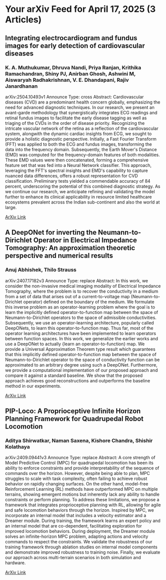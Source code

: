 <h1>Your arXiv Feed for April 17, 2025 (3 Articles)</h1>
<h2>Integrating electrocardiogram and fundus images for early detection of cardiovascular diseases</h2>
<h3>K. A. Muthukumar, Dhruva Nandi, Priya Ranjan, Krithika Ramachandran, Shiny PJ, Anirban Ghosh, Ashwini M, Aiswaryah Radhakrishnan, V. E. Dhandapani, Rajiv Janardhanan</h3>
<p>arXiv:2504.10493v1 Announce Type: cross 
Abstract: Cardiovascular diseases (CVD) are a predominant health concern globally, emphasizing the need for advanced diagnostic techniques. In our research, we present an avant-garde methodology that synergistically integrates ECG readings and retinal fundus images to facilitate the early disease tagging as well as triaging of the CVDs in the order of disease priority. Recognizing the intricate vascular network of the retina as a reflection of the cardiovascular system, alongwith the dynamic cardiac insights from ECG, we sought to provide a holistic diagnostic perspective. Initially, a Fast Fourier Transform (FFT) was applied to both the ECG and fundus images, transforming the data into the frequency domain. Subsequently, the Earth Mover's Distance (EMD) was computed for the frequency-domain features of both modalities. These EMD values were then concatenated, forming a comprehensive feature set that was fed into a Neural Network classifier. This approach, leveraging the FFT's spectral insights and EMD's capability to capture nuanced data differences, offers a robust representation for CVD classification. Preliminary tests yielded a commendable accuracy of 84 percent, underscoring the potential of this combined diagnostic strategy. As we continue our research, we anticipate refining and validating the model further to enhance its clinical applicability in resource limited healthcare ecosystems prevalent across the Indian sub-continent and also the world at large.</p>
<a href='https://arxiv.org/abs/2504.10493'>ArXiv Link</a>

<h2>A DeepONet for inverting the Neumann-to-Dirichlet Operator in Electrical Impedance Tomography: An approximation theoretic perspective and numerical results</h2>
<h3>Anuj Abhishek, Thilo Strauss</h3>
<p>arXiv:2407.17182v3 Announce Type: replace 
Abstract: In this work, we consider the non-invasive medical imaging modality of Electrical Impedance Tomography, where the problem is to recover the conductivity in a medium from a set of data that arises out of a current-to-voltage map (Neumann-to-Dirichlet operator) defined on the boundary of the medium. We formulate this inverse problem as an operator-learning problem where the goal is to learn the implicitly defined operator-to-function map between the space of Neumann-to-Dirichlet operators to the space of admissible conductivities. Subsequently, we use an operator-learning architecture, popularly called DeepONets, to learn this operator-to-function map. Thus far, most of the operator learning architectures have been implemented to learn operators between function spaces. In this work, we generalize the earlier works and use a DeepONet to actually {learn an operator-to-function} map. We provide a Universal Approximation Theorem type result which guarantees that this implicitly defined operator-to-function map between the space of Neumann-to-Dirichlet operator to the space of conductivity function can be approximated to an arbitrary degree using such a DeepONet. Furthermore, we provide a computational implementation of our proposed approach and compare it against a standard baseline. We show that the proposed approach achieves good reconstructions and outperforms the baseline method in our experiments.</p>
<a href='https://arxiv.org/abs/2407.17182'>ArXiv Link</a>

<h2>PIP-Loco: A Proprioceptive Infinite Horizon Planning Framework for Quadrupedal Robot Locomotion</h2>
<h3>Aditya Shirwatkar, Naman Saxena, Kishore Chandra, Shishir Kolathaya</h3>
<p>arXiv:2409.09441v3 Announce Type: replace 
Abstract: A core strength of Model Predictive Control (MPC) for quadrupedal locomotion has been its ability to enforce constraints and provide interpretability of the sequence of commands over the horizon. However, despite being able to plan, MPC struggles to scale with task complexity, often failing to achieve robust behavior on rapidly changing surfaces. On the other hand, model-free Reinforcement Learning (RL) methods have outperformed MPC on multiple terrains, showing emergent motions but inherently lack any ability to handle constraints or perform planning. To address these limitations, we propose a framework that integrates proprioceptive planning with RL, allowing for agile and safe locomotion behaviors through the horizon. Inspired by MPC, we incorporate an internal model that includes a velocity estimator and a Dreamer module. During training, the framework learns an expert policy and an internal model that are co-dependent, facilitating exploration for improved locomotion behaviors. During deployment, the Dreamer module solves an infinite-horizon MPC problem, adapting actions and velocity commands to respect the constraints. We validate the robustness of our training framework through ablation studies on internal model components and demonstrate improved robustness to training noise. Finally, we evaluate our approach across multi-terrain scenarios in both simulation and hardware.</p>
<a href='https://arxiv.org/abs/2409.09441'>ArXiv Link</a>

